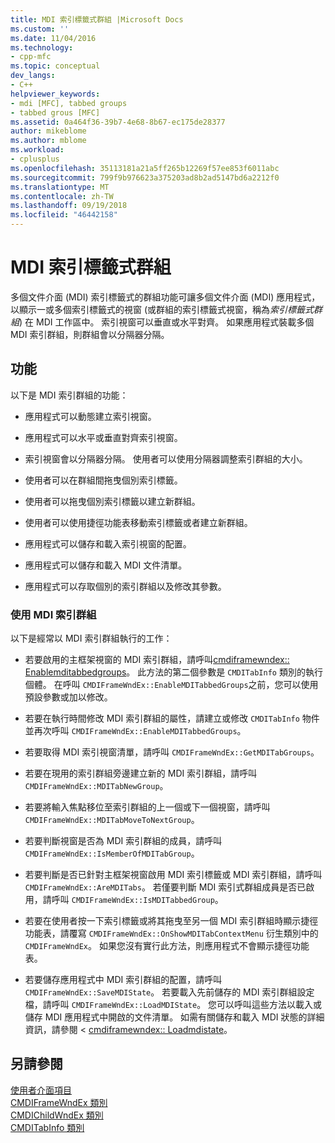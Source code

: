 ```yaml
---
title: MDI 索引標籤式群組 |Microsoft Docs
ms.custom: ''
ms.date: 11/04/2016
ms.technology:
- cpp-mfc
ms.topic: conceptual
dev_langs:
- C++
helpviewer_keywords:
- mdi [MFC], tabbed groups
- tabbed grous [MFC]
ms.assetid: 0a464f36-39b7-4e68-8b67-ec175de28377
author: mikeblome
ms.author: mblome
ms.workload:
- cplusplus
ms.openlocfilehash: 35113181a21a5ff265b12269f57ee853f6011abc
ms.sourcegitcommit: 799f9b976623a375203ad8b2ad5147bd6a2212f0
ms.translationtype: MT
ms.contentlocale: zh-TW
ms.lasthandoff: 09/19/2018
ms.locfileid: "46442158"
---
```

# <a name="mdi-tabbed-groups"></a>MDI 索引標籤式群組

多個文件介面 (MDI) 索引標籤式的群組功能可讓多個文件介面 (MDI) 應用程式，以顯示一或多個索引標籤式的視窗 (或群組的索引標籤式視窗，稱為*索引標籤式群組*) 在 MDI 工作區中。 索引視窗可以垂直或水平對齊。 如果應用程式裝載多個 MDI 索引群組，則群組會以分隔器分隔。

## <a name="features"></a>功能

以下是 MDI 索引群組的功能：

- 應用程式可以動態建立索引視窗。

- 應用程式可以水平或垂直對齊索引視窗。

- 索引視窗會以分隔器分隔。 使用者可以使用分隔器調整索引群組的大小。

- 使用者可以在群組間拖曳個別索引標籤。

- 使用者可以拖曳個別索引標籤以建立新群組。

- 使用者可以使用捷徑功能表移動索引標籤或者建立新群組。

- 應用程式可以儲存和載入索引視窗的配置。

- 應用程式可以儲存和載入 MDI 文件清單。

- 應用程式可以存取個別的索引群組以及修改其參數。

### <a name="using-mdi-tabbed-groups"></a>使用 MDI 索引群組

以下是經常以 MDI 索引群組執行的工作：

- 若要啟用的主框架視窗的 MDI 索引群組，請呼叫[cmdiframewndex:: Enablemditabbedgroups](../mfc/reference/cmdiframewndex-class.md#enablemditabbedgroups)。 此方法的第二個參數是 `CMDITabInfo` 類別的執行個體。 在呼叫 `CMDIFrameWndEx::EnableMDITabbedGroups`之前，您可以使用預設參數或加以修改。

- 若要在執行時間修改 MDI 索引群組的屬性，請建立或修改 `CMDITabInfo` 物件並再次呼叫 `CMDIFrameWndEx::EnableMDITabbedGroups`。

- 若要取得 MDI 索引視窗清單，請呼叫 `CMDIFrameWndEx::GetMDITabGroups`。

- 若要在現用的索引群組旁邊建立新的 MDI 索引群組，請呼叫 `CMDIFrameWndEx::MDITabNewGroup`。

- 若要將輸入焦點移位至索引群組的上一個或下一個視窗，請呼叫 `CMDIFrameWndEx::MDITabMoveToNextGroup`。

- 若要判斷視窗是否為 MDI 索引群組的成員，請呼叫 `CMDIFrameWndEx::IsMemberOfMDITabGroup`。

- 若要判斷是否已針對主框架視窗啟用 MDI 索引標籤或 MDI 索引群組，請呼叫 `CMDIFrameWndEx::AreMDITabs`。 若僅要判斷 MDI 索引式群組成員是否已啟用，請呼叫 `CMDIFrameWndEx::IsMDITabbedGroup`。

- 若要在使用者按一下索引標籤或將其拖曳至另一個 MDI 索引群組時顯示捷徑功能表，請覆寫 `CMDIFrameWndEx::OnShowMDITabContextMenu` 衍生類別中的 `CMDIFrameWndEx`。 如果您沒有實行此方法，則應用程式不會顯示捷徑功能表。

- 若要儲存應用程式中 MDI 索引群組的配置，請呼叫 `CMDIFrameWndEx::SaveMDIState`。 若要載入先前儲存的 MDI 索引群組設定檔，請呼叫 `CMDIFrameWndEx::LoadMDIState`。 您可以呼叫這些方法以載入或儲存 MDI 應用程式中開啟的文件清單。 如需有關儲存和載入 MDI 狀態的詳細資訊，請參閱 < [cmdiframewndex:: Loadmdistate](../mfc/reference/cmdiframewndex-class.md#loadmdistate)。

## <a name="see-also"></a>另請參閱

[使用者介面項目](../mfc/user-interface-elements-mfc.md)<br/>
[CMDIFrameWndEx 類別](../mfc/reference/cmdiframewndex-class.md)<br/>
[CMDIChildWndEx 類別](../mfc/reference/cmdichildwndex-class.md)<br/>
[CMDITabInfo 類別](../mfc/reference/cmditabinfo-class.md)
